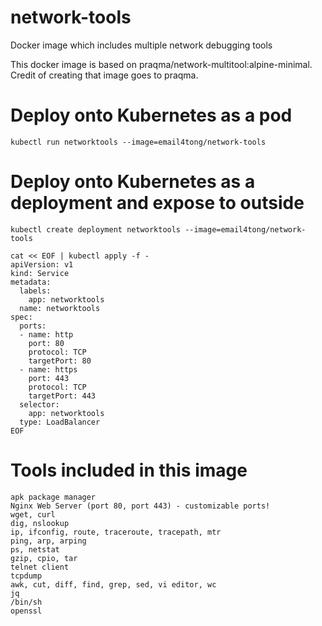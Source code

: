 # network-tools
Docker image which includes multiple network debugging tools

This docker image is based on praqma/network-multitool:alpine-minimal.
Credit of creating that image goes to praqma.

# Deploy onto Kubernetes as a pod

```
kubectl run networktools --image=email4tong/network-tools
```

# Deploy onto Kubernetes as a deployment and expose to outside

```
kubectl create deployment networktools --image=email4tong/network-tools

cat << EOF | kubectl apply -f -
apiVersion: v1
kind: Service
metadata:
  labels:
    app: networktools
  name: networktools
spec:
  ports:
  - name: http
    port: 80
    protocol: TCP
    targetPort: 80
  - name: https
    port: 443
    protocol: TCP
    targetPort: 443
  selector:
    app: networktools
  type: LoadBalancer
EOF
```

# Tools included in this image

```
apk package manager
Nginx Web Server (port 80, port 443) - customizable ports!
wget, curl
dig, nslookup
ip, ifconfig, route, traceroute, tracepath, mtr
ping, arp, arping
ps, netstat
gzip, cpio, tar
telnet client
tcpdump
awk, cut, diff, find, grep, sed, vi editor, wc
jq
/bin/sh
openssl
```
